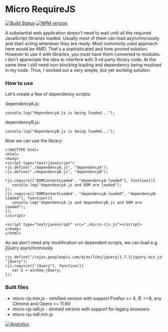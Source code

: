 Micro RequireJS
==============
[![Build Status](https://travis-ci.org/dsheiko/micro-requirejs.png?branch=master)](https://travis-ci.org/dsheiko/micro-requirejs)
[![NPM version](https://badge.fury.io/js/micro-requirejs.png)](http://badge.fury.io/js/micro-requirejs)

A substantial web application doesn't need to wait until all the required
JavaScript libraries loaded. Usually most of them can load asynchronously
 and start acting whenever they are ready. Most commonly used approach
here would be AMD. That's a sophisticated and time-proved solution.
However to use it with libraries, you must have them converted to modules.
I don't appreciate the idea to interfere with 3-rd party library code.
At the same time I still need non-blocking loading and dependency
being resolved in my code. Thus,
I worked out a very simple, but yet working solution.

### How to use

Let's create a few of dependency scripts:

dependencyA.js:
```
console.log("dependencyA.js is being loaded...");
```
dependencyB.js:
```
console.log("dependencyB.js is being loaded...");
```

Now we can use the library:
```
<!DOCTYPE html>
<html>
<body>
<script type="text/javascript">
rjs.define("./dependencyA.js", "dependencyA");
rjs.define("./dependencyB.js", "dependencyB");

rjs.require(['DOMContentLoaded', "dependencyA-loaded"], function(){
   console.log("dependencyA.js and DOM are loaded");
});
rjs.require(['DOMContentLoaded', "dependencyA-loaded", "dependencyB-loaded"], function(){
   console.log("dependencyA.js and dependencyB.js and DOM are loaded");
});
</script>

<script type="text/javascript" src="./micro-rjs.js"></script>
</body>
</html>
```

As we don't need any modification on dependent scripts, we can load e.g. jQuery asynchronously
```
rjs.define("//ajax.googleapis.com/ajax/libs/jquery/1.7.1/jquery.min.js", "jQuery");
rjs.require(['jQuery"], function(){
   var $ = window.jQuery;
});
```

### Built files

* micro-rjs.min.js - minified version with support Firefox >= 4, IE >=9, any Chrome and Opera >= 11.60
* micro-rjs-ie6.js - shimed version with support for legacy browsers
* micro-rjs-ie6.min.js

[![Analytics](https://ga-beacon.appspot.com/UA-1150677-13/dsheiko/micro-requirejs)](http://githalytics.com/dsheiko/micro-requirejs)